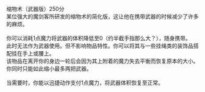 <title>缩物术（武器版）</title>
<meta name="GENERATOR" content="WinCHM">
<meta http-equiv="Content-Type" content="text/html; charset=gb2312">
<br>缩物术（武器版）250分
<br>某位强大的魔剑客所研发的缩物术的简化版，这让他在携带武器的时候减少了许多的麻烦。
<br>
<br>你可以消耗1点魔力将武器的体积降低至0（约半截手指那么大？），随身携带。
<br>此时无法作为武器使用。但不影响物品特性。你可以将其与一些挂绳类的装饰品搭配挂在手上或腰上。
<br>该物品在离开你的身边一轮后会因为其上附着的魔力失去平衡而恢复原本的大小。
<br>你同时只能如此缩小最多两把武器。
<br>
<br>当需要时，你能以迅捷动作支付1点魔力，将武器体积恢复至正常。